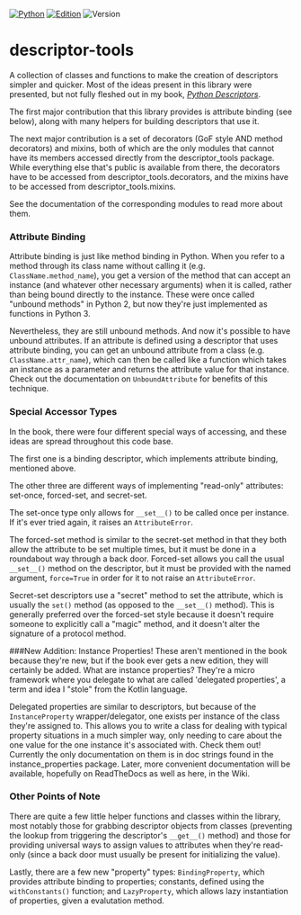 [![Python](https://img.shields.io/badge/Python-3.x-brightgreen.svg)](https://www.python.org/)
[![Edition](https://img.shields.io/badge/Edition-1.1-AA3333.svg)](http://amzn.to/2sd2Ubt)
![Version](https://img.shields.io/badge/Version-1.1beta-992222.svg)
# descriptor-tools
A collection of classes and functions to make the creation of descriptors simpler and quicker. Most of the ideas present in this library were presented, but not fully fleshed out in my book, *[Python Descriptors](http://amzn.to/2sd2Ubt)*.

The first major contribution that this library provides is attribute binding (see below), along with many helpers for building descriptors that use it.

The next major contribution is a set of decorators (GoF style AND method decorators) and mixins, both of which are the only modules that cannot have its members accessed directly from the descriptor_tools package. While everything else that's public is available from there, the decorators have to be accessed from descriptor_tools.decorators, and the mixins have to be accessed from descriptor_tools.mixins.

See the documentation of the corresponding modules to read more about them.

### Attribute Binding
Attribute binding is just like method binding in Python. When you refer to a method through its class name without calling it (e.g. `ClassName.method_name`), you get a version of the method that can accept an instance (and whatever other necessary arguments) when it is called, rather than being bound directly to the instance. These were once called "unbound methods" in Python 2, but now they're just implemented as functions in Python 3. 

Nevertheless, they are still unbound methods. And now it's possible to have unbound attributes. If an attribute is defined using a descriptor that uses attribute binding, you can get an unbound attribute from a class (e.g. `ClassName.attr_name`), which can then be called like a function which takes an instance as a parameter and returns the attribute value for that instance. Check out the documentation on `UnboundAttribute` for benefits of this technique.

### Special Accessor Types
In the book, there were four different special ways of accessing, and these ideas are spread throughout this code base. 

The first one is a binding descriptor, which implements attribute binding, mentioned above.

The other three are different ways of implementing "read-only" attributes: set-once, forced-set, and secret-set.

The set-once type only allows for `__set__()` to be called once per instance. If it's ever tried again, it raises an `AttributeError`.

The forced-set method is similar to the secret-set method in that they both allow the attribute to be set multiple times, but it must be done in a roundabout way through a back door. Forced-set allows you call the usual `__set__()` method  on the descriptor, but it must be provided with the named argument, `force=True` in order for it to not raise an `AttributeError`.

Secret-set descriptors use a "secret" method to set the attribute, which is usually the `set()` method (as opposed to the `__set__()` method). This is generally preferred over the forced-set style because it doesn't require someone to explicitly call a "magic" method, and it doesn't alter the signature of a protocol method.

###New Addition: Instance Properties!
These aren't mentioned in the book because they're new, but if the book ever gets a new edition, they will certainly be added. What are instance properties? They're a micro framework where you delegate to what are called 'delegated properties', a term and idea I "stole" from the Kotlin language. 

Delegated properties are similar to descriptors, but because of the `InstanceProperty` wrapper/delegator, one exists per instance of the class they're assigned to. This allows you to write a class for dealing with typical property situations in a much simpler way, only needing to care about the one value for the one instance it's associated with. Check them out! Currently the only documentation on them is in doc strings found in the instance_properties package. Later, more convenient documentation will be available, hopefully on ReadTheDocs as well as here, in the Wiki.

### Other Points of Note
There are quite a few little helper functions and classes within the library, most notably those for grabbing descriptor objects from classes (preventing the lookup from triggering the descriptor's `__get__()` method) and those for providing universal ways to assign values to attributes when they're read-only (since a back door must usually be present for initializing the value).

Lastly, there are a few new "property" types: `BindingProperty`, which provides attribute binding to properties; constants, defined using the `withConstants()` function; and `LazyProperty`, which allows lazy instantiation of properties, given a evalutation method.
